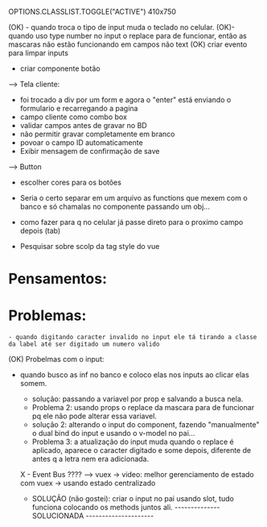 OPTIONS.CLASSLIST.TOGGLE("ACTIVE")
410x750

(OK) - quando troca o tipo de input muda o teclado no celular.
(OK)- quando uso type number no input o replace para de funcionar, então as mascaras não estão funcionando em campos não text
(OK) criar evento para limpar inputs

- criar componente botão

--> Tela cliente:
  - foi trocado a div por um form e agora o "enter" está enviando o formulario e recarregando a pagina
  - campo cliente como combo box
  - validar campos antes de gravar no BD
  - não permitir gravar completamente em branco
  - povoar o campo ID automaticamente
  - Exibir mensagem de confirmação de save
  

--> Button
  - escolher cores para os botões

- Seria o certo separar em um arquivo as functions que mexem com o banco e só chamalas no componente passando um obj...



- como fazer para q no celular já passe direto para o proximo campo depois (tab)

- Pesquisar sobre scolp da tag style do vue 

# Pensamentos:
  

# Problemas:
    - quando digitando caracter invalido no input ele tá tirando a classe da label até ser digitado um numero valido



(OK) Probelmas com o input:
- quando busco as inf no banco e coloco elas nos inputs ao clicar elas somem.
  - solução: passando a variavel por prop e salvando a busca nela.
  - Problema 2: usando props o replace da mascara para de funcionar pq ele não pode alterar essa variavel.
  - solução 2: alterando o input do component, fazendo "manualmente" o dual bind do input e usando o v-model no pai...
  - Problema 3: a atualização do input muda quando o replace é aplicado, aparece o caracter digitado e some depois, diferente de antes q a letra nem era adicionada. 

  X - Event Bus ????
  --> vuex -> video: melhor gerenciamento de estado com vuex -> usando estado centralizado
  - SOLUÇÃO (não gostei): criar o input no pai usando slot, tudo funciona colocando os methods juntos ali.
  -------------- SOLUCIONADA ---------------------



 


  